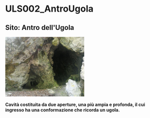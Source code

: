 # ULS002_AntroUgola
## Sito: Antro dell'Ugola
[<img src='vignettes/bwx9JMhR.jpg' width='250'/>](vignettes/bwx9JMhR.jpg) 

**Cavità costituita da due aperture, una più ampia e profonda, il cui ingresso ha una conformazione che ricorda un ugola.**

